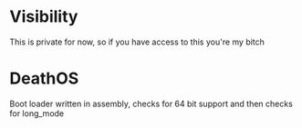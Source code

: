 # Visibility
This is private for now, so if you have access to this you're my bitch

# DeathOS
Boot loader written in assembly, checks for 64 bit support and then checks for long_mode
